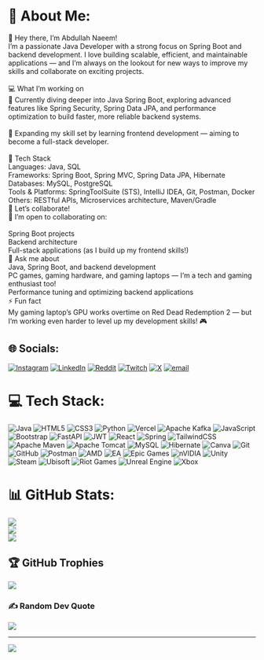 # 💫 About Me:
👋 Hey there, I’m Abdullah Naeem!<br>I’m a passionate Java Developer with a strong focus on Spring Boot and backend development. I love building scalable, efficient, and maintainable applications — and I’m always on the lookout for new ways to improve my skills and collaborate on exciting projects.<br><br>💻 What I’m working on<br>🔭 Currently diving deeper into Java Spring Boot, exploring advanced features like Spring Security, Spring Data JPA, and performance optimization to build faster, more reliable backend systems.<br><br>🌱 Expanding my skill set by learning frontend development — aiming to become a full-stack developer.<br><br>🔧 Tech Stack<br>Languages: Java, SQL<br>Frameworks: Spring Boot, Spring MVC, Spring Data JPA, Hibernate<br>Databases: MySQL, PostgreSQL<br>Tools & Platforms: SpringToolSuite (STS), IntelliJ IDEA, Git, Postman, Docker<br>Others: RESTful APIs, Microservices architecture, Maven/Gradle<br>🤝 Let’s collaborate!<br>👯 I’m open to collaborating on:<br><br>Spring Boot projects<br>Backend architecture<br>Full-stack applications (as I build up my frontend skills!)<br>💬 Ask me about<br>Java, Spring Boot, and backend development<br>PC games, gaming hardware, and gaming laptops — I’m a tech and gaming enthusiast too!<br>Performance tuning and optimizing backend applications<br>⚡ Fun fact<br>My gaming laptop’s GPU works overtime on Red Dead Redemption 2 — but I’m working even harder to level up my development skills! 🎮


## 🌐 Socials:
[![Instagram](https://img.shields.io/badge/Instagram-%23E4405F.svg?logo=Instagram&logoColor=white)](https://instagram.com/abdullah_naeem76) [![LinkedIn](https://img.shields.io/badge/LinkedIn-%230077B5.svg?logo=linkedin&logoColor=white)](www.linkedin.com/in/abdullahnaeem01) [![Reddit](https://img.shields.io/badge/Reddit-%23FF4500.svg?logo=Reddit&logoColor=white)](https://reddit.com/user/_Abdullah_Naeem_) [![Twitch](https://img.shields.io/badge/Twitch-%239146FF.svg?logo=Twitch&logoColor=white)](https://twitch.tv/kevinsama11_) [![X](https://img.shields.io/badge/X-black.svg?logo=X&logoColor=white)](https://x.com/@AbdullahNaeem) [![email](https://img.shields.io/badge/Email-D14836?logo=gmail&logoColor=white)](mailto:naeemabdullah215@gmail.com) 

# 💻 Tech Stack:
![Java](https://img.shields.io/badge/java-%23ED8B00.svg?style=for-the-badge&logo=openjdk&logoColor=white) ![HTML5](https://img.shields.io/badge/html5-%23E34F26.svg?style=for-the-badge&logo=html5&logoColor=white) ![CSS3](https://img.shields.io/badge/css3-%231572B6.svg?style=for-the-badge&logo=css3&logoColor=white) ![Python](https://img.shields.io/badge/python-3670A0?style=for-the-badge&logo=python&logoColor=ffdd54) ![Vercel](https://img.shields.io/badge/vercel-%23000000.svg?style=for-the-badge&logo=vercel&logoColor=white) ![Apache Kafka](https://img.shields.io/badge/Apache%20Kafka-000?style=for-the-badge&logo=apachekafka) ![JavaScript](https://img.shields.io/badge/javascript-%23323330.svg?style=for-the-badge&logo=javascript&logoColor=%23F7DF1E) ![Bootstrap](https://img.shields.io/badge/bootstrap-%238511FA.svg?style=for-the-badge&logo=bootstrap&logoColor=white) ![FastAPI](https://img.shields.io/badge/FastAPI-005571?style=for-the-badge&logo=fastapi) ![JWT](https://img.shields.io/badge/JWT-black?style=for-the-badge&logo=JSON%20web%20tokens) ![React](https://img.shields.io/badge/react-%2320232a.svg?style=for-the-badge&logo=react&logoColor=%2361DAFB) ![Spring](https://img.shields.io/badge/spring-%236DB33F.svg?style=for-the-badge&logo=spring&logoColor=white) ![TailwindCSS](https://img.shields.io/badge/tailwindcss-%2338B2AC.svg?style=for-the-badge&logo=tailwind-css&logoColor=white) ![Apache Maven](https://img.shields.io/badge/Apache%20Maven-C71A36?style=for-the-badge&logo=Apache%20Maven&logoColor=white) ![Apache Tomcat](https://img.shields.io/badge/apache%20tomcat-%23F8DC75.svg?style=for-the-badge&logo=apache-tomcat&logoColor=black) ![MySQL](https://img.shields.io/badge/mysql-4479A1.svg?style=for-the-badge&logo=mysql&logoColor=white) ![Hibernate](https://img.shields.io/badge/Hibernate-59666C?style=for-the-badge&logo=Hibernate&logoColor=white) ![Canva](https://img.shields.io/badge/Canva-%2300C4CC.svg?style=for-the-badge&logo=Canva&logoColor=white) ![Git](https://img.shields.io/badge/git-%23F05033.svg?style=for-the-badge&logo=git&logoColor=white) ![GitHub](https://img.shields.io/badge/github-%23121011.svg?style=for-the-badge&logo=github&logoColor=white) ![Postman](https://img.shields.io/badge/Postman-FF6C37?style=for-the-badge&logo=postman&logoColor=white) ![AMD](https://img.shields.io/badge/AMD-%23000000.svg?style=for-the-badge&logo=amd&logoColor=white) ![EA](https://img.shields.io/badge/ea-%23000000.svg?style=for-the-badge&logo=ea&logoColor=white) ![Epic Games](https://img.shields.io/badge/epicgames-%23313131.svg?style=for-the-badge&logo=epicgames&logoColor=white) ![nVIDIA](https://img.shields.io/badge/nVIDIA-%2376B900.svg?style=for-the-badge&logo=nVIDIA&logoColor=white) ![Unity](https://img.shields.io/badge/unity-%23000000.svg?style=for-the-badge&logo=unity&logoColor=white) ![Steam](https://img.shields.io/badge/steam-%23000000.svg?style=for-the-badge&logo=steam&logoColor=white) ![Ubisoft](https://img.shields.io/badge/Ubisoft-%23F5F5F5.svg?style=for-the-badge&logo=Ubisoft&logoColor=black) ![Riot Games](https://img.shields.io/badge/riotgames-D32936.svg?style=for-the-badge&logo=riotgames&logoColor=white) ![Unreal Engine](https://img.shields.io/badge/unrealengine-%23313131.svg?style=for-the-badge&logo=unrealengine&logoColor=white) ![Xbox](https://img.shields.io/badge/xbox-%23107C10.svg?style=for-the-badge&logo=xbox&logoColor=white)
# 📊 GitHub Stats:
![](https://github-readme-stats.vercel.app/api?username=abdullah215-tech&theme=dark&hide_border=false&include_all_commits=true&count_private=true)<br/>
![](https://nirzak-streak-stats.vercel.app/?user=abdullah215-tech&theme=dark&hide_border=false)<br/>
![](https://github-readme-stats.vercel.app/api/top-langs/?username=abdullah215-tech&theme=dark&hide_border=false&include_all_commits=true&count_private=true&layout=compact)

## 🏆 GitHub Trophies
![](https://github-profile-trophy.vercel.app/?username=abdullah215-tech&theme=dark&no-frame=false&no-bg=false&margin-w=4)

### ✍️ Random Dev Quote
![](https://quotes-github-readme.vercel.app/api?type=horizontal&theme=radical)

---
[![](https://visitcount.itsvg.in/api?id=abdullah215-tech&icon=0&color=0)](https://visitcount.itsvg.in)

<!-- Proudly created with GPRM ( https://gprm.itsvg.in ) -->
